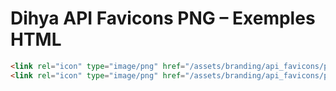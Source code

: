 # Dihya API Favicons PNG – Exemples HTML

```html
<link rel="icon" type="image/png" href="/assets/branding/api_favicons/png/favicon-api.png" />
<link rel="icon" type="image/png" href="/assets/branding/api_favicons/png/favicon-api-dark.png" media="(prefers-color-scheme: dark)" />
```
